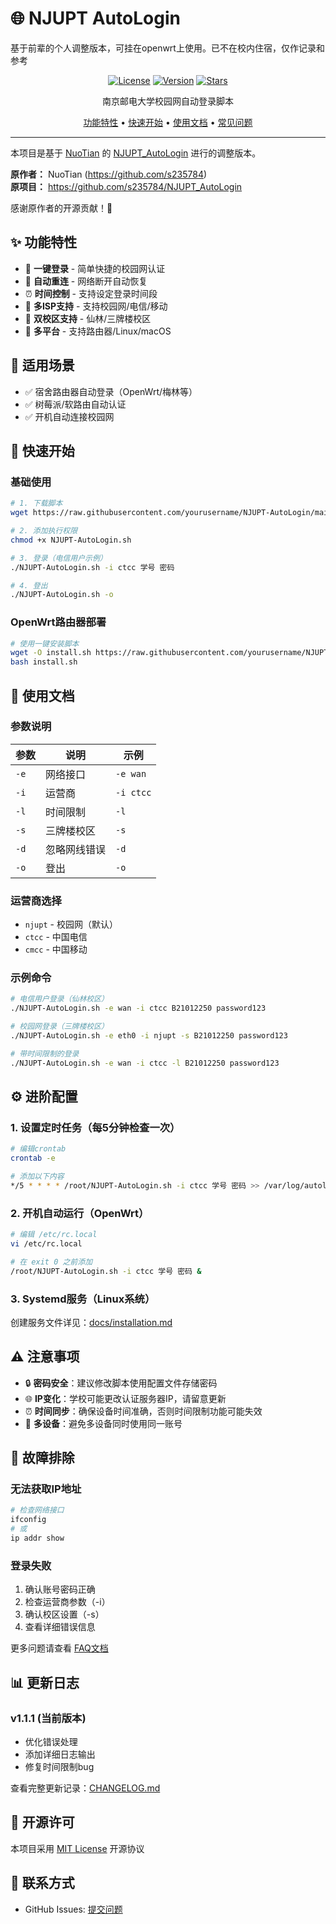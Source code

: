 # 🌐 NJUPT AutoLogin
基于前辈的个人调整版本，可挂在openwrt上使用。已不在校内住宿，仅作记录和参考

<div align="center">
  
  [![License](https://img.shields.io/badge/license-MIT-blue.svg)](LICENSE)
  [![Version](https://img.shields.io/badge/version-1.1.1-green.svg)](CHANGELOG.md)
  [![Stars](https://img.shields.io/github/stars/yourusername/NJUPT-AutoLogin.svg)](https://github.com/yourusername/NJUPT-AutoLogin/stargazers)
  
  南京邮电大学校园网自动登录脚本
  
  [功能特性](#-功能特性) • [快速开始](#-快速开始) • [使用文档](#-使用文档) • [常见问题](#-常见问题)
  
</div>

---

本项目是基于 [NuoTian](https://github.com/s235784) 的 [NJUPT_AutoLogin](https://github.com/s235784/NJUPT_AutoLogin) 进行的调整版本。

**原作者：** NuoTian (https://github.com/s235784)  
**原项目：** https://github.com/s235784/NJUPT_AutoLogin

感谢原作者的开源贡献！🙏

## ✨ 功能特性

- 🚀 **一键登录** - 简单快捷的校园网认证
- 🔄 **自动重连** - 网络断开自动恢复
- ⏰ **时间控制** - 支持设定登录时间段
- 🏢 **多ISP支持** - 支持校园网/电信/移动
- 🏫 **双校区支持** - 仙林/三牌楼校区
- 📱 **多平台** - 支持路由器/Linux/macOS

## 🎯 适用场景

- ✅ 宿舍路由器自动登录（OpenWrt/梅林等）
- ✅ 树莓派/软路由自动认证
- ✅ 开机自动连接校园网

## 🚀 快速开始

### 基础使用
```bash
# 1. 下载脚本
wget https://raw.githubusercontent.com/yourusername/NJUPT-AutoLogin/main/scripts/NJUPT-AutoLogin.sh

# 2. 添加执行权限
chmod +x NJUPT-AutoLogin.sh

# 3. 登录（电信用户示例）
./NJUPT-AutoLogin.sh -i ctcc 学号 密码

# 4. 登出
./NJUPT-AutoLogin.sh -o
```

### OpenWrt路由器部署
```bash
# 使用一键安装脚本
wget -O install.sh https://raw.githubusercontent.com/yourusername/NJUPT-AutoLogin/main/scripts/install.sh
bash install.sh
```

## 📖 使用文档

### 参数说明

| 参数 | 说明 | 示例 |
|------|------|------|
| `-e` | 网络接口 | `-e wan` |
| `-i` | 运营商 | `-i ctcc` |
| `-l` | 时间限制 | `-l` |
| `-s` | 三牌楼校区 | `-s` |
| `-d` | 忽略网线错误 | `-d` |
| `-o` | 登出 | `-o` |

### 运营商选择

- `njupt` - 校园网（默认）
- `ctcc` - 中国电信
- `cmcc` - 中国移动

### 示例命令
```bash
# 电信用户登录（仙林校区）
./NJUPT-AutoLogin.sh -e wan -i ctcc B21012250 password123

# 校园网登录（三牌楼校区）
./NJUPT-AutoLogin.sh -e eth0 -i njupt -s B21012250 password123

# 带时间限制的登录
./NJUPT-AutoLogin.sh -e wan -i ctcc -l B21012250 password123
```

## ⚙️ 进阶配置

### 1. 设置定时任务（每5分钟检查一次）
```bash
# 编辑crontab
crontab -e

# 添加以下内容
*/5 * * * * /root/NJUPT-AutoLogin.sh -i ctcc 学号 密码 >> /var/log/autologin.log 2>&1
```

### 2. 开机自动运行（OpenWrt）
```bash
# 编辑 /etc/rc.local
vi /etc/rc.local

# 在 exit 0 之前添加
/root/NJUPT-AutoLogin.sh -i ctcc 学号 密码 &
```

### 3. Systemd服务（Linux系统）

创建服务文件详见：[docs/installation.md](docs/installation.md)

## ⚠️ 注意事项

- 🔒 **密码安全**：建议修改脚本使用配置文件存储密码
- 🌐 **IP变化**：学校可能更改认证服务器IP，请留意更新
- ⏰ **时间同步**：确保设备时间准确，否则时间限制功能可能失效
- 📱 **多设备**：避免多设备同时使用同一账号

## 🐛 故障排除

### 无法获取IP地址
```bash
# 检查网络接口
ifconfig
# 或
ip addr show
```

### 登录失败
1. 确认账号密码正确
2. 检查运营商参数（-i）
3. 确认校区设置（-s）
4. 查看详细错误信息

更多问题请查看 [FAQ文档](docs/faq.md)

## 📊 更新日志

### v1.1.1 (当前版本)
- 优化错误处理
- 添加详细日志输出
- 修复时间限制bug

查看完整更新记录：[CHANGELOG.md](CHANGELOG.md)


## 📜 开源许可

本项目采用 [MIT License](LICENSE) 开源协议


## 📮 联系方式

- GitHub Issues: [提交问题](https://github.com/yourusername/NJUPT-AutoLogin/issues)

